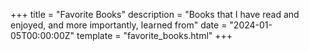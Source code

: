 +++
title = "Favorite Books"
description = "Books that I have read and enjoyed, and more importantly, learned from"
date = "2024-01-05T00:00:00Z"
template = "favorite_books.html"
+++
